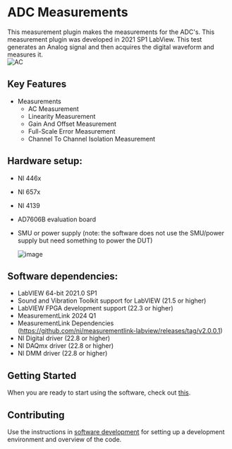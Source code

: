 # ADC Measurements
This measurement plugin makes the measurements for the ADC's. This measurement plugin was developed in 2021 SP1 LabView. This test generates an Analog signal and then acquires the digital waveform and measures it.   
![AC](https://github.com/NI-MeasurementLink-Plug-Ins/adc/blob/main/docs/images/AC.PNG)

## Key Features
- Measurements
    - AC Measurement
    - Linearity Measurement
    - Gain And Offset Measurement
    - Full-Scale Error Measurement
    - Channel To Channel Isolation Measurement

## Hardware setup:
- NI 446x
- NI 657x
- NI 4139
- AD7606B evaluation board
- SMU or power supply (note: the software does not use the SMU/power supply but need something to power the DUT)

  ![image](https://github.com/NI-MeasurementLink-Plug-Ins/adc/blob/main/docs/images/AC%20Measurement%20Setup.PNG)

## Software dependencies:
- LabVIEW 64-bit 2021.0 SP1
- Sound and Vibration Toolkit support for LabVIEW (21.5 or higher)
- LabVIEW FPGA development support (22.3 or higher)
- MeasurementLink 2024 Q1
- MeasurementLink Dependencies (https://github.com/ni/measurementlink-labview/releases/tag/v2.0.0.1)
- NI Digital driver (22.8 or higher)
- NI DAQmx driver (22.8 or higher)
- NI DMM driver (22.8 or higher)



[comment]: # (add link to documnetation at community level)

## Getting Started
When you are ready to start using the software, check out [this](docs/help.md).

## Contributing
Use the instructions in [software development](docs/sw-dev.md) for setting up a development environment and overview of the code.
